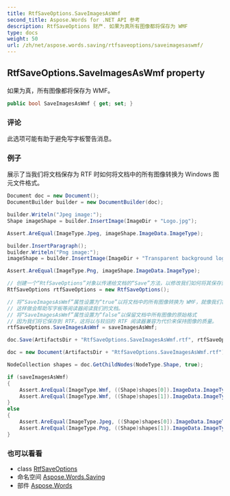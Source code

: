 ```yaml
---
title: RtfSaveOptions.SaveImagesAsWmf
second_title: Aspose.Words for .NET API 参考
description: RtfSaveOptions 财产. 如果为真所有图像都将保存为 WMF
type: docs
weight: 50
url: /zh/net/aspose.words.saving/rtfsaveoptions/saveimagesaswmf/
---
```

## RtfSaveOptions.SaveImagesAsWmf property

如果为真，所有图像都将保存为 WMF。

```csharp
public bool SaveImagesAsWmf { get; set; }
```

### 评论

此选项可能有助于避免写字板警告消息。

### 例子

展示了当我们将文档保存为 RTF 时如何将文档中的所有图像转换为 Windows 图元文件格式。

```csharp
Document doc = new Document();
DocumentBuilder builder = new DocumentBuilder(doc);

builder.Writeln("Jpeg image:");
Shape imageShape = builder.InsertImage(ImageDir + "Logo.jpg");

Assert.AreEqual(ImageType.Jpeg, imageShape.ImageData.ImageType);

builder.InsertParagraph();
builder.Writeln("Png image:");
imageShape = builder.InsertImage(ImageDir + "Transparent background logo.png");

Assert.AreEqual(ImageType.Png, imageShape.ImageData.ImageType);

// 创建一个“RtfSaveOptions”对象以传递给文档的“Save”方法，以修改我们如何将其保存到 RTF。
RtfSaveOptions rtfSaveOptions = new RtfSaveOptions();

// 将“SaveImagesAsWmf”属性设置为“true”以将文档中的所有图像转换为 WMF，就像我们将其保存为 RTF。
// 这样做会帮助写字板等阅读器阅读我们的文档。
// 将“SaveImagesAsWmf”属性设置为“false”以保留文档中所有图像的原始格式
// 因为我们将它保存到 RTF。这将以与较旧的 RTF 阅读器兼容为代价来保持图像的质量。
rtfSaveOptions.SaveImagesAsWmf = saveImagesAsWmf;

doc.Save(ArtifactsDir + "RtfSaveOptions.SaveImagesAsWmf.rtf", rtfSaveOptions);

doc = new Document(ArtifactsDir + "RtfSaveOptions.SaveImagesAsWmf.rtf");

NodeCollection shapes = doc.GetChildNodes(NodeType.Shape, true);

if (saveImagesAsWmf)
{
    Assert.AreEqual(ImageType.Wmf, ((Shape)shapes[0]).ImageData.ImageType);
    Assert.AreEqual(ImageType.Wmf, ((Shape)shapes[1]).ImageData.ImageType);
}
else
{
    Assert.AreEqual(ImageType.Jpeg, ((Shape)shapes[0]).ImageData.ImageType);
    Assert.AreEqual(ImageType.Png, ((Shape)shapes[1]).ImageData.ImageType);
}
```

### 也可以看看

* class [RtfSaveOptions](../)
* 命名空间 [Aspose.Words.Saving](../../rtfsaveoptions/)
* 部件 [Aspose.Words](../../../)


